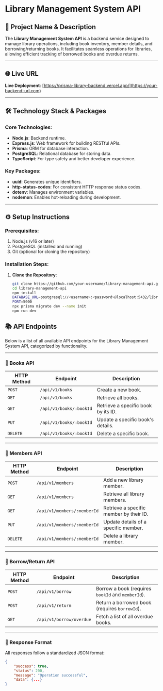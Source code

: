 # Library Management System API

## 📖 Project Name & Description
The **Library Management System API** is a backend service designed to manage library operations, including book inventory, member details, and borrowing/returning books. It facilitates seamless operations for libraries, allowing efficient tracking of borrowed books and overdue returns.

---

## 🌐 Live URL
**Live Deployment**: [https://prisma-library-backend.vercel.app/](https://your-backend-url.com)  

---

## 🛠️ Technology Stack & Packages
### Core Technologies:
- **Node.js**: Backend runtime.
- **Express.js**: Web framework for building RESTful APIs.
- **Prisma**: ORM for database interaction.
- **PostgreSQL**: Relational database for storing data.
- **TypeScript**: For type safety and better developer experience.

### Key Packages:
- **uuid**: Generates unique identifiers.
- **http-status-codes**: For consistent HTTP response status codes.
- **dotenv**: Manages environment variables.
- **nodemon**: Enables hot-reloading during development.

---

## ⚙️ Setup Instructions
### Prerequisites:
1. Node.js (v16 or later)
2. PostgreSQL (installed and running)
3. Git (optional for cloning the repository)

### Installation Steps:
1. **Clone the Repository**:
   ```bash
   git clone https://github.com/your-username/library-management-api.git
   cd library-management-api
   npm install
   DATABASE_URL=postgresql://<username>:<password>@localhost:5432/library_db
   PORT=5000
   npx prisma migrate dev --name init
   npm run dev 

## 📚 API Endpoints

Below is a list of all available API endpoints for the Library Management System API, categorized by functionality.

---

### 📘 Books API
| HTTP Method | Endpoint          | Description                                     |
|-------------|-------------------|-------------------------------------------------|
| `POST`      | `/api/v1/books`   | Create a new book.                             |
| `GET`       | `/api/v1/books`   | Retrieve all books.                            |
| `GET`       | `/api/v1/books/:bookId` | Retrieve a specific book by its ID.            |
| `PUT`       | `/api/v1/books/:bookId` | Update a specific book's details.              |
| `DELETE`    | `/api/v1/books/:bookId` | Delete a specific book.                        |

---

### 👥 Members API
| HTTP Method | Endpoint             | Description                                     |
|-------------|----------------------|-------------------------------------------------|
| `POST`      | `/api/v1/members`    | Add a new library member.                      |
| `GET`       | `/api/v1/members`    | Retrieve all library members.                  |
| `GET`       | `/api/v1/members/:memberId` | Retrieve a specific member by their ID.        |
| `PUT`       | `/api/v1/members/:memberId` | Update details of a specific member.           |
| `DELETE`    | `/api/v1/members/:memberId` | Delete a library member.                       |

---

### 🔄 Borrow/Return API
| HTTP Method | Endpoint                     | Description                                     |
|-------------|------------------------------|-------------------------------------------------|
| `POST`      | `/api/v1/borrow`             | Borrow a book (requires `bookId` and `memberId`). |
| `POST`      | `/api/v1/return`             | Return a borrowed book (requires `borrowId`).  |
| `GET`       | `/api/v1/borrow/overdue`     | Fetch a list of all overdue books.             |

---

### 🌟 Response Format
All responses follow a standardized JSON format:
```json
{
    "success": true,
    "status": 200,
    "message": "Operation successful",
    "data": {...}
}

